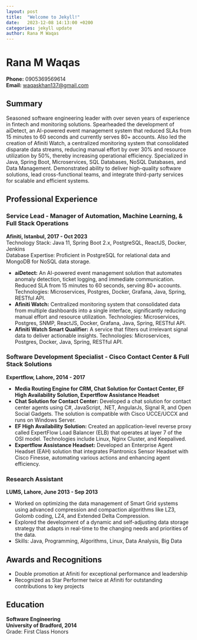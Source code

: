 ```yaml
---
layout: post
title:  "Welcome to Jekyll!"
date:   2023-12-08 14:13:00 +0200
categories: jekyll update
author: Rana M Waqas
---
```


# Rana M Waqas

**Phone:** 0905369569614  
**Email:** waqaskhan137@gmail.com

## Summary
Seasoned software engineering leader with over seven years of experience in fintech and monitoring solutions. Spearheaded the development of aiDetect, an AI-powered event management system that reduced SLAs from 15 minutes to 60 seconds and currently serves 80+ accounts. Also led the creation of Afiniti Watch, a centralized monitoring system that consolidated disparate data streams, reducing manual effort by over 30% and resource utilization by 50%, thereby increasing operational efficiency. Specialized in Java, Spring Boot, Microservices, SQL Databases, NoSQL Databases, and Data Management. Demonstrated ability to deliver high-quality software solutions, lead cross-functional teams, and integrate third-party services for scalable and efficient systems.

## Professional Experience

### Service Lead - Manager of Automation, Machine Learning, & Full Stack Operations
**Afiniti, Istanbul, 2017 - Oct 2023**  
Technology Stack: Java 11, Spring Boot 2.x, PostgreSQL, ReactJS, Docker, Jenkins  
Database Expertise: Proficient in PostgreSQL for relational data and MongoDB for NoSQL data storage.  
- **aiDetect:** An AI-powered event management solution that automates anomaly detection, ticket logging, and immediate communication. Reduced SLA from 15 minutes to 60 seconds, serving 80+ accounts. Technologies: Microservices, Postgres, Docker, Grafana, Java, Spring, RESTful API.
- **Afiniti Watch:** Centralized monitoring system that consolidated data from multiple dashboards into a single interface, significantly reducing manual effort and resource utilization. Technologies: Microservices, Postgres, SNMP, ReactJS, Docker, Grafana, Java, Spring, RESTful API.
- **Afiniti Watch Smart Qualifier:** A service that filters out irrelevant signal data to deliver actionable insights. Technologies: Microservices, Postgres, Docker, Java, Spring, RESTful API.

### Software Development Specialist - Cisco Contact Center & Full Stack Solutions
**Expertflow, Lahore, 2014 - 2017**  
- **Media Routing Engine for CRM, Chat Solution for Contact Center, EF High Availability Solution, Expertflow Assistance Headset**
- **Chat Solution for Contact Center:** Developed a chat solution for contact center agents using C#, JavaScript, .NET, AngularJs, Signal R, and Open Social Gadgets. The solution is compatible with Cisco UCCE/UCCX and runs on Windows Server.
- **EF High Availability Solution:** Created an application-level reverse proxy called ExpertFlow Load Balancer (ELB) that operates at layer 7 of the OSI model. Technologies include Linux, Nginx Cluster, and Keepalived.
- **Expertflow Assistance Headset:** Developed an Enterprise Agent Headset (EAH) solution that integrates Plantronics Sensor Headset with Cisco Finesse, automating various actions and enhancing agent efficiency.

### Research Assistant
**LUMS, Lahore, June 2013 - Sep 2013**  
- Worked on optimizing the data management of Smart Grid systems using advanced compression and compaction algorithms like LZ3, Golomb coding, LZ4, and Extended Delta Compression.
- Explored the development of a dynamic and self-adjusting data storage strategy that adapts in real-time to the changing needs and priorities of the data.
- Skills: Java, Programming, Algorithms, Linux, Data Analysis, Big Data

## Awards and Recognitions
- Double promotion at Afiniti for exceptional performance and leadership
- Recognized as Star Performer twice at Afiniti for outstanding contributions to key projects

## Education
**Software Engineering**  
**University of Bradford, 2014**  
Grade: First Class Honors
